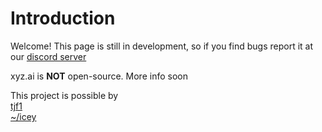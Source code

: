 # Introduction

Welcome! This page is still in development, so if you find bugs report it at our [discord server](https://dc.projectxyz.dev)

xyz.ai is **NOT** open-source. More info soon



This project is possible by\
[tjf1](http://localhost:5000/u/LFnVAlzJ9TVAy6Nbi4hY8KgBXSF3 "mention")\
[\~/icey](http://localhost:5000/u/uIvkNHOj0UfX8wM1YYdBj9zROAg2 "mention")
